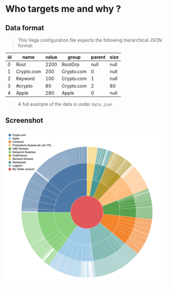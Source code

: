 # Who targets me and why ? 
## Data format
> This Vega configuration file expects the following hierarchical JSON format:

| id | name | value | group | parent | size |
|---|---|---|---|---|---|
| 0 | Root | 2200 | RootGrp | null | null |
| 1 | Crypto.com | 200 | Crypto.com | 0 | null |
| 2 | Keyword | 100 | Crypto.com | 1 | null |
| 3 | #crypto | 80 | Crypto.com | 2 | 80 |
| 4 | Apple | 280 | Apple | 0 | null |

> A full example of the data is under `data.json`

## Screenshot
![screenshot](screenshot.png)
